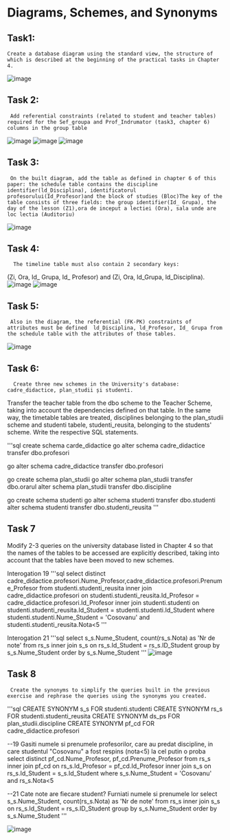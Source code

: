 # Diagrams, Schemes, and Synonyms
## Task1: 
    Create a database diagram using the standard view, the structure of which is described at the beginning of the practical tasks in Chapter 4.
![image](https://github.com/FluffyK/BDC_LABS/blob/master/LAB7-1.JPG)

## Task 2:
     Add referential constraints (related to student and teacher tables) required for the Sef_groupa and Prof_Indrumator (task3, chapter 6) columns in the group table
![image](https://github.com/FluffyK/BDC_LABS/blob/master/LAB7-2.1.JPG)
![image](https://github.com/FluffyK/BDC_LABS/blob/master/LAB7-2.2.JPG)
![image](https://github.com/FluffyK/BDC_LABS/blob/master/LAB7-2.3.JPG)


## Task 3:
     On the built diagram, add the table as defined in chapter 6 of this paper: the schedule table contains the discipline identifier(ld_Disciplina), identificatorul profesorului(Id_Profesor)and the block of studies (Bloc)The key of the table consists of three fields: the group identifier(Id_ Grupa), the day of the lesson (Z1),ora de inceput a lectiei (Ora), sala unde are loc lectia (Auditoriu)
![image](https://github.com/FluffyK/BDC_LABS/blob/master/LAB7-3.JPG)


## Task 4:
      The timeline table must also contain 2 secondary keys:
 (Zi, Ora, Id_ Grupa, Id_ Profesor) and (Zi, Ora, ld_Grupa, ld_Disciplina).
![image](https://github.com/FluffyK/BDC_LABS/blob/master/LAB7-4.png)
![image](https://github.com/FluffyK/BDC_LABS/blob/master/LAB7-4.2.png)

## Task 5:
     Also in the diagram, the referential (FK-PK) constraints of attributes must be defined  ld_Disciplina, ld_Profesor, Id_ Grupa from the schedule table with the attributes of those tables.
![image](https://github.com/FluffyK/BDC_LABS/blob/master/LAB7-5.png)

## Task 6:
      Create three new schemes in the University's database: cadre_didactice, plan_studii și studenti. 
Transfer the teacher table from the dbo scheme to the Teacher Scheme, taking into account the dependencies defined on that table. In the same way, the timetable tables are treated, disciplines belonging to the plan_studii scheme and studenti tabele, studenti_reusita, belonging to the students' scheme. Write the respective SQL statements.

'''sql
create schema carde_didactice
go 
alter schema cadre_didactice transfer dbo.profesori

go
alter schema cadre_didactice transfer dbo.profesori

go
create schema plan_studii
go
alter schema plan_studii transfer dbo.orarul
alter schema plan_studii transfer dbo.discipline

go
create schema studenti
go
alter schema studenti transfer dbo.studenti
alter schema studenti transfer dbo.studenti_reusita
'''

## Task 7
  Modify 2-3 queries on the university database listed in Chapter 4 so that the names of the tables to be accessed are explicitly described, taking into account that the tables have been moved to new schemes.

  Interogation 19
'''sql
select distinct cadre_didactice.profesori.Nume_Profesor,cadre_didactice.profesori.Prenume_Profesor
from studenti.studenti_reusita
inner join cadre_didactice.profesori on studenti.studenti_reusita.Id_Profesor = cadre_didactice.profesori.Id_Profesor
inner join studenti.studenti on studenti.studenti_reusita.Id_Student = studenti.studenti.Id_Student
where studenti.studenti.Nume_Student = 'Cosovanu' and studenti.studenti_reusita.Nota<5
'''

  Interogation 21
'''sql
select s_s.Nume_Student, count(rs_s.Nota) as 'Nr de note'
from rs_s
inner join s_s on rs_s.Id_Student = rs_s.ID_Student
group by s_s.Nume_Student
order by s_s.Nume_Student
'''
![image](https://github.com/FluffyK/BDC_LABS/blob/master/LAB7-7.png)
## Task 8
     Create the synonyms to simplify the queries built in the previous exercise and rephrase the queries using the synonyms you created.
'''sql
CREATE SYNONYM s_s FOR studenti.studenti
CREATE SYNONYM rs_s FOR studenti.studenti_reusita
CREATE SYNONYM ds_ps FOR plan_studii.discipline
CREATE SYNONYM pf_cd FOR cadre_didactice.profesori

--19 Gasiti numele si prenumele profesorilor, care au predat discipline, in care studentul "Cosovanu" a fost respins (nota<5) la cel putin o proba
select distinct pf_cd.Nume_Profesor, pf_cd.Prenume_Profesor
from rs_s
inner join pf_cd on rs_s.Id_Profesor = pf_cd.Id_Profesor
inner join s_s on rs_s.Id_Student = s_s.Id_Student
where s_s.Nume_Student = 'Cosovanu' and rs_s.Nota<5

--21 Cate note are fiecare student? Furniati numele si prenumele lor
select s_s.Nume_Student, count(rs_s.Nota) as 'Nr de note'
from rs_s
inner join s_s on rs_s.Id_Student = rs_s.ID_Student
group by s_s.Nume_Student
order by s_s.Nume_Student
'''

![image](https://github.com/FluffyK/BDC_LABS/blob/master/LAB7-8.png)



